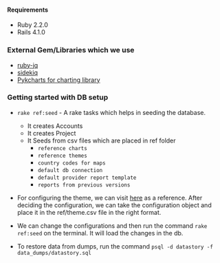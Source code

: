 #### Requirements

* Ruby 2.2.0
* Rails 4.1.0

### External Gem/Libraries which we use

* [ruby-jq][1]
* [sidekiq][2]
* [Pykcharts for charting library][3]

### Getting started with DB setup

* `rake ref:seed` - A rake tasks which helps in seeding the database.
    * It creates Accounts
    * It creates Project
    * It Seeds from csv files which are placed in ref folder
        * `reference charts`
        * `reference themes`
        * `country codes for maps`
        * `default db connection`
        * `default provider report template`
        * `reports from previous versions`

* For configuring the theme, we can visit [here][4] as a reference. After deciding the configuration, we can take the configuration object and place it in the ref/theme.csv file in the right format.
* We can change the configurations and then run the command `rake ref:seed` on the terminal. It will load the changes in the db.
* To restore data from dumps, run the command `psql -d datastory -f data_dumps/datastory.sql`

[1]: https://github.com/winebarrel/ruby-jq
[2]: http://sidekiq.org/
[3]: http://pykcharts.com/
[4]: http://pykcharts.com/tour/pie